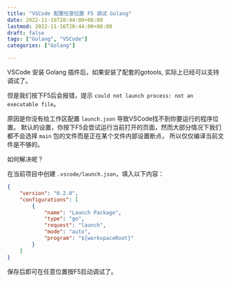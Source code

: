 ```yaml
---
title: "VSCode 配置任意位置 F5 调试 Golang"
date: 2022-11-16T20:44:00+08:00
lastmod: 2022-11-16T20:44:00+08:00
draft: false
tags: ["Golang", "VSCode"]
categories: ["Golang"]

---
```


VSCode 安装 Golang 插件后，如果安装了配套的gotools, 实际上已经可以支持调试了。

但是我们按下F5后会报错，提示 `could not launch process: not an executable file`。

原因是你没有给工作区配置 `launch.json` 导致VSCode找不到你要运行的程序位置。
默认的设置，你按下F5会尝试运行当前打开的页面，然而大部分情况下我们都不会选择 `main` 包的文件而是正在某个文件内部设置断点，
所以仅仅编译当前文件是不够的。

如何解决呢？

在当前项目中创建 `.vscode/launch.json`，填入以下内容：

```json
{
    "version": "0.2.0",
    "configurations": [
        {
            "name": "Launch Package",
            "type": "go",
            "request": "launch",
            "mode": "auto",
            "program": "${workspaceRoot}"
        }
    ]
}
```

保存后即可在任意位置按F5启动调试了。